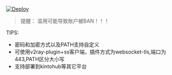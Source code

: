 [![Deploy](https://www.herokucdn.com/deploy/button.png)](https://heroku.com/deploy)  
  
> 提醒： 滥用可能导致账户被BAN！！！  

TIPS:
* 密码和加密方式以及PATH支持自定义
* 可使用v2ray-plugin+ss客户端，插件方式为websocket-tls,端口为443,PATH区分大小写
* 支持部署到kintohub等其它平台
